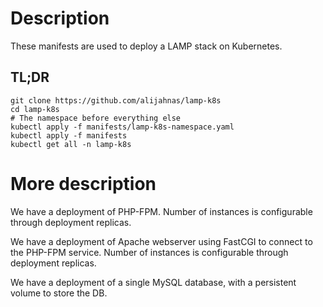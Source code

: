 # Description
These manifests are used to deploy a LAMP stack on Kubernetes.

## TL;DR
```
git clone https://github.com/alijahnas/lamp-k8s
cd lamp-k8s
# The namespace before everything else
kubectl apply -f manifests/lamp-k8s-namespace.yaml
kubectl apply -f manifests
kubectl get all -n lamp-k8s
```

# More description
We have a deployment of PHP-FPM. Number of instances is configurable through deployment replicas.

We have a deployment of Apache webserver using FastCGI to connect to the PHP-FPM service. Number of instances is configurable through deployment replicas.

We have a deployment of a single MySQL database, with a persistent volume to store the DB.
